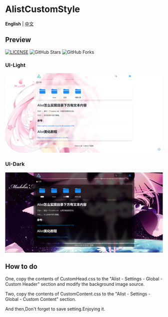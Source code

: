 # AlistCustomStyle
**English** | [中文](https://github.com/maytom2016/AlistCustomStyle/blob/main/README.md)
## Preview
[![LICENSE](https://img.shields.io/github/license/mashape/apistatus.svg?style=flat-square&label=LICENSE)](https://github.com/maytom2016/AlistCustomStyle/blob/master/LICENSE)
![GitHub Stars](https://img.shields.io/github/stars/maytom2016/AlistCustomStyle?style=flat-square&label=Stars&logo=github)
![GitHub Forks](https://img.shields.io/github/forks/maytom2016/AlistCustomStyle.svg?style=flat-square&label=Forks&logo=github)
### UI-Light
![Image text](https://github.com/maytom2016/AlistCustomStyle/blob/main/ui-light.png)

### UI-Dark
![Image text](https://github.com/maytom2016/AlistCustomStyle/blob/main/ui-dark.png)

## How to do
One, copy the contents of CustomHead.css to the "Alist - Settings - Global - Custom Header" section and modify the background image source. 

Two, copy the contents of CustomContent.css to the "Alist - Settings - Global - Custom Content" section.

And then,Don't forget to save setting.Enjoying it.
